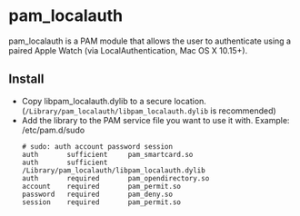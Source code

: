 # pam_localauth

pam_localauth is a PAM module that allows the user to authenticate using a paired
Apple Watch (via LocalAuthentication, Mac OS X 10.15+).

## Install

- Copy libpam_localauth.dylib to a secure location. 
  (`/Library/pam_localauth/libpam_localauth.dylib` is recommended)
- Add the library to the PAM service file you want to use it with. Example:
  /etc/pam.d/sudo
  ```
  # sudo: auth account password session
  auth       sufficient     pam_smartcard.so
  auth       sufficient     /Library/pam_localauth/libpam_localauth.dylib
  auth       required       pam_opendirectory.so
  account    required       pam_permit.so
  password   required       pam_deny.so
  session    required       pam_permit.so
  ```
